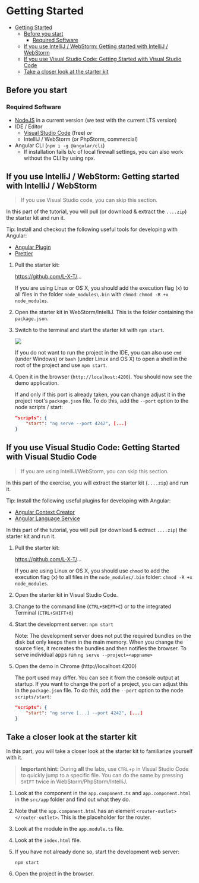 # Getting Started

* [Getting Started](#getting-started)
  * [Before you start](#before-you-start)
    * [Required Software](#required-software)
  * [If you use IntelliJ / WebStorm: Getting started with IntelliJ / WebStorm](#if-you-use-intellij--webstorm-getting-started-with-intellij--webstorm)
  * [If you use Visual Studio Code: Getting Started with Visual Studio Code](#if-you-use-visual-studio-code-getting-started-with-visual-studio-code)
  * [Take a closer look at the starter kit](#take-a-closer-look-at-the-starter-kit)

## Before you start

### Required Software

- [NodeJS](https://nodejs.org/en/) in a current version (we test with the current LTS version)
- IDE / Editor
  - [Visual Studio Code](https://code.visualstudio.com/) (free) *or*
  - IntelliJ / WebStorm (or PhpStorm, commercial)
- Angular CLI (`npm i -g @angular/cli`)
    - If installation fails b/c of local firewall settings, you can also work without the CLI by using npx.

## If you use IntelliJ / WebStorm: Getting started with IntelliJ / WebStorm

> If you use Visual Studio code, you can skip this section.

In this part of the tutorial, you will pull (or download & extract the ``....zip``) the starter kit and run it.

Tip: Install and checkout the following useful tools for developing with Angular:

- [Angular Plugin](https://plugins.jetbrains.com/plugin/6971-angular-and-angularjs)
- [Prettier](https://www.jetbrains.com/help/phpstorm/prettier.html)

1. Pull the starter kit:

    https://github.com/L-X-T/...

    If you are using Linux or OS X, you should add the execution flag (x) to all files in the folder `node_modules\.bin` with `chmod`: ``chmod -R +x  node_modules``.

2. Open the starter kit in WebStorm/IntelliJ. This is the folder containing the ``package.json``.

6. Switch to the terminal and start the starter kit with `npm start`.

    ![](https://i.imgur.com/7YG65wz.png)

    If you do not want to run the project in the IDE, you can also use `cmd` (under Windows) or `bash` (under Linux and OS X) to open a shell in the root of the project and use `npm start`.

7. Open it in the browser (`http://localhost:4200`). You should now see the demo application.

    If and only if this port is already taken, you can change adjust it in the project root's `package.json` file. To do this, add the `--port` option to the node scripts / start:

    ```json
    "scripts": {
        "start": "ng serve --port 4242", [...]
    }
    ```

## If you use Visual Studio Code: Getting Started with Visual Studio Code

> If you are using IntelliJ/WebStorm, you can skip this section.

In this part of the exercise, you will extract the starter kit (``....zip``) and run it.

Tip: Install the following useful plugins for developing with Angular:

- [Angular Context Creator](https://marketplace.visualstudio.com/items?itemName=sjuulwijnia.kx-vscode-angular-context-creator)
- [Angular Language Service](https://marketplace.visualstudio.com/items?itemName=Angular.ng-template)

In this part of the tutorial, you will pull (or download & extract ``....zip``) the starter kit and run it.

1. Pull the starter kit:

    https://github.com/L-X-T/...

    If you are using Linux or OS X, you should use `chmod` to add the execution flag (x) to all files in the `node_modules/.bin` folder: ``chmod -R +x  node_modules``.

2. Open the starter kit in Visual Studio Code.

3. Change to the command line (`CTRL+SHIFT+C`) or to the integrated Terminal (`CTRL+SHIFT+ö`)

4. Start the development server: `npm start`

    Note: The development server does not put the required bundles on the disk but only keeps them in the main memory. When you change the source files, it recreates the bundles and then notifies the browser.
    To serve individual apps run `ng serve --project=<appname>`

5. Open the demo in Chrome (http://localhost:4200)

    The port used may differ. You can see it from the console output at startup. If you want to change the port of a project, you can adjust this in the `package.json` file. To do this, add the `--port` option to the node `scripts/start`:

    ```json
    "scripts": {
        "start": "ng serve [...] --port 4242", [...]
    }
    ```

## Take a closer look at the starter kit

In this part, you will take a closer look at the starter kit to familiarize yourself with it.

> **Important hint:** During **all** the labs, use ``CTRL``+``p`` in Visual Studio Code to quickly jump to a specific file. You can do the same by pressing ``SHIFT`` twice in WebStorm/PhpStorm/IntelliJ.

1. Look at the component in the `app.component.ts` and `app.component.html` in the ``src/app`` folder and find out what they do.

2. Note that the `app.component.html` has an element `<router-outlet></router-outlet>`. This is the placeholder for the router.

3. Look at the module in the `app.module.ts` file.

4. Look at the `index.html` file.

5. If you have not already done so, start the development web server:

    ```
    npm start
    ```

6. Open the project in the browser.
